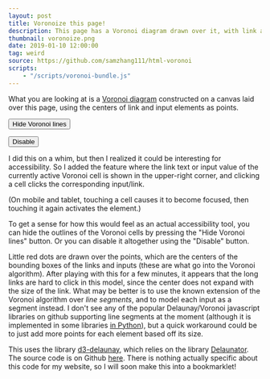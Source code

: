 ```yaml
---
layout: post
title: Voronoize this page!
description: This page has a Voronoi diagram drawn over it, with link and input HTML elements as points.
thumbnail: voronoize.png
date: 2019-01-10 12:00:00
tag: weird
source: https://github.com/samzhang111/html-voronoi
scripts:
    - "/scripts/voronoi-bundle.js"
---
```


What you are looking at is a [Voronoi diagram](https://en.wikipedia.org/wiki/Voronoi_diagram) constructed on a canvas laid over this page, using the centers of link and input elements as points. 

<input id="toggle" type="button" onClick="(function(event) {
    event.stopPropagation();
    voronoize.toggleVoronoi();
    if (voronoize.showVoronoi) {
        document.getElementById('toggle').value = 'Hide Voronoi lines'
    }
    else {
        document.getElementById('toggle').value = 'Show Voronoi lines'
    }
})(event)" value="Hide Voronoi lines"/>

<input type="button" onClick="voronoize.eraseVoronoi()" value="Disable"/>

I did this on a whim, but then I realized it could be interesting for accessibility. So I added the feature where the link text or input value of the currently active Voronoi cell is shown in the upper-right corner, and clicking a cell clicks the corresponding input/link.

(On mobile and tablet, touching a cell causes it to become focused, then touching it again activates the element.)

To get a sense for how this would feel as an actual accessibility tool, you can hide the outlines of the Voronoi cells by pressing the "Hide Voronoi lines" button. Or you can disable it altogether using the "Disable" button.

Little red dots are drawn over the points, which are the centers of the bounding boxes of the links and inputs (these are what go into the Voronoi algorithm). After playing with this for a few minutes, it appears that the long links are hard to click in this model, since the center does not expand with the size of the link. What may be better is to use the known extension of the Voronoi algorithm over _line segments_, and to model each input as a segment instead. I don't see any of
the popular Delaunay/Voronoi javascript libraries on github supporting line segments at the moment (although it is implemented in some libraries [in Python](https://github.com/aewallin/openvoronoi)), but a quick workaround could be to just add more points for each element based off its size. 

This uses the library [d3-delaunay](https://github.com/d3/d3-delaunay), which relies on the library [Delaunator](https://github.com/mapbox/delaunator). The source code is on Github [here](https://github.com/samzhang111/html-voronoi).  There is nothing actually specific about this code for my website, so I will soon make this into a bookmarklet!
